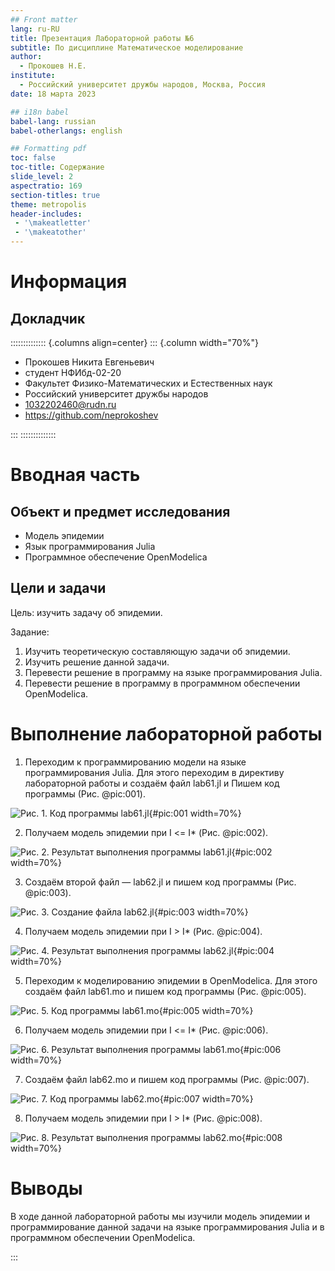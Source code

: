 ```yaml
---
## Front matter
lang: ru-RU
title: Презентация Лабораторной работы №6
subtitle: По дисциплине Математическое моделирование
author:
  - Прокошев Н.Е.
institute:
  - Российский университет дружбы народов, Москва, Россия
date: 18 марта 2023

## i18n babel
babel-lang: russian
babel-otherlangs: english

## Formatting pdf
toc: false
toc-title: Содержание
slide_level: 2
aspectratio: 169
section-titles: true
theme: metropolis
header-includes:
 - '\makeatletter'
 - '\makeatother'
---
```


# Информация

## Докладчик

:::::::::::::: {.columns align=center}
::: {.column width="70%"}

  * Прокошев Никита Евгеньевич
  * студент НФИбд-02-20
  * Факультет Физико-Математических и Естественных наук
  * Российский университет дружбы народов
  * [1032202460@rudn.ru](mailto:1032202460@rudn.ru)
  * <https://github.com/neprokoshev>

:::
::::::::::::::

# Вводная часть

## Объект и предмет исследования

- Модель эпидемии
- Язык программирования Julia
- Программное обеспечение OpenModelica

## Цели и задачи

Цель: изучить задачу об эпидемии.

Задание:
1. Изучить теоретическую составляющую задачи об эпидемии.
2. Изучить решение данной задачи.
3. Перевести решение в программу на языке программирования Julia.
4. Перевести решение в программу в программном обеспечении OpenModelica.

# Выполнение лабораторной работы

1. Переходим к программированию модели на языке программирования Julia. Для этого переходим в директиву лабораторной работы и создаём файл lab61.jl и Пишем код программы (Рис. @pic:001).

![Рис. 1. Код программы lab61.jl](image/pic1.png){#pic:001 width=70%}

2. Получаем модель эпидемии при I <= I* (Рис. @pic:002).

![Рис. 2. Результат выполнения программы lab61.jl](image/pic2.png){#pic:002 width=70%}

3. Создаём второй файл — lab62.jl и пишем код программы (Рис. @pic:003).

![Рис. 3. Создание файла lab62.jl](image/pic3.png){#pic:003 width=70%}

4. Получаем модель эпидемии при I > I* (Рис. @pic:004).

![Рис. 4. Результат выполнения программы lab62.jl](image/pic4.png){#pic:004 width=70%}

5. Переходим к моделированию эпидемии в OpenModelica. Для этого создаём файл lab61.mo и пишем код программы (Рис. @pic:005).

![Рис. 5. Код программы lab61.mo](image/pic5.png){#pic:005 width=70%}

6. Получаем модель эпидемии при I <= I* (Рис. @pic:006).

![Рис. 6. Результат выполнения программы lab61.mo](image/pic6.png){#pic:006 width=70%}

7. Cоздаём файл lab62.mo и пишем код программы (Рис. @pic:007).

![Рис. 7. Код программы lab62.mo](image/pic7.png){#pic:007 width=70%}

8. Получаем модель эпидемии при I > I* (Рис. @pic:008).

![Рис. 8. Результат выполнения программы lab62.mo](image/pic8.png){#pic:008 width=70%}

# Выводы

В ходе данной лабораторной работы мы изучили модель эпидемии и программирование данной задачи на языке программирования Julia и в программном обеспечении OpenModelica.

:::


